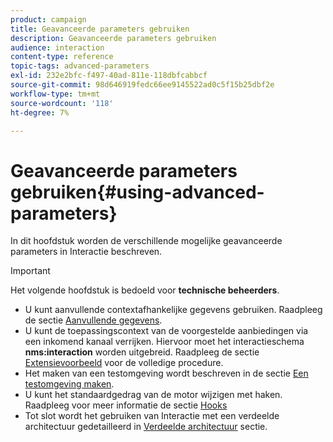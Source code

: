 ```yaml
---
product: campaign
title: Geavanceerde parameters gebruiken
description: Geavanceerde parameters gebruiken
audience: interaction
content-type: reference
topic-tags: advanced-parameters
exl-id: 232e2bfc-f497-40ad-811e-118dbfcabbcf
source-git-commit: 98d646919fedc66ee9145522ad0c5f15b25dbf2e
workflow-type: tm+mt
source-wordcount: '118'
ht-degree: 7%

---
```


# Geavanceerde parameters gebruiken{#using-advanced-parameters}

In dit hoofdstuk worden de verschillende mogelijke geavanceerde parameters in Interactie beschreven.

>[!IMPORTANT]
>
>Het volgende hoofdstuk is bedoeld voor **technische beheerders**.

* U kunt aanvullende contextafhankelijke gegevens gebruiken. Raadpleeg de sectie [Aanvullende gegevens](../../interaction/using/additional-data.md).
* U kunt de toepassingscontext van de voorgestelde aanbiedingen via een inkomend kanaal verrijken. Hiervoor moet het interactieschema **nms:interaction** worden uitgebreid. Raadpleeg de sectie [Extensievoorbeeld](../../interaction/using/extension-example.md) voor de volledige procedure.
* Het maken van een testomgeving wordt beschreven in de sectie [Een testomgeving maken](../../interaction/using/creating-a-test-environment.md).
* U kunt het standaardgedrag van de motor wijzigen met haken. Raadpleeg voor meer informatie de sectie [Hooks](../../interaction/using/hooks.md)
* Tot slot wordt het gebruiken van Interactie met een verdeelde architectuur gedetailleerd in [Verdeelde architectuur](../../interaction/using/distributed-architectures.md) sectie.
